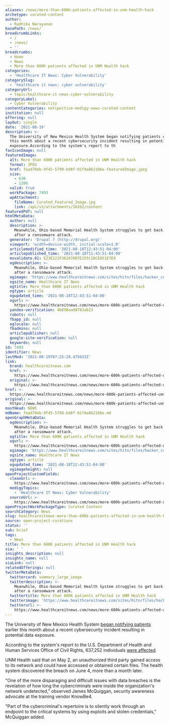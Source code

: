 ```yaml
---
aliases: /news/more-than-600k-patients-affected-in-unm-health-hack
archetype: curated-content
author:
  - Radhika Narayanan
basePath: /news/
breadcrumbLinks:
  - /
  - /news/
  - ''
breadcrumbs:
  - Home
  - News
  - More than 600K patients affected in UNM Health hack
categories:
  - 'Healthcare IT News: Cyber Vulnerability'
categorySlug:
  - 'healthcare it news: cyber vulnerability'
categoryUrl:
  - topic/healthcare-it-news-cyber-vulnerability
categoryLabel:
  - Cyber Vulnerability
contentCategories: netspective-medigy-news-curated-content
institution: null
offering: null
layOut: single
date: '2021-08-19'
description: >-
  The University of New Mexico Health System began notifying patients earlier
  this month about a recent cybersecurity incident resulting in potential data
  exposure.According to the system's report to th
favIconImage: null
featuredImage:
  alt: More than 600K patients affected in UNM Health hack
  format: JPEG
  href: fead70eb-9f45-5799-bd8f-91f4a862106e-featuredImage.jpeg
  size:
    - 630
    - 1200
  valid: true
  workPackage: 7493
  wpAttachment:
    fileName: Curated_Featured_Image.jpg
    link: /api/v3/attachments/16392/content
featuredPdf: null
htmlMetaData:
  author: null
  description: >-
    Meanwhile, Ohio-based Memorial Health System struggles to get back online
    after a ransomware attack.
  generator: 'Drupal 7 (http://drupal.org)'
  viewport: 'width=device-width, initial-scale=1.0'
  articlemodified_time: '2021-08-18T12:43:51-04:00'
  articlepublished_time: '2021-08-18T11:43:51-04:00'
  msvalidate.01: E23E222F362070D7E155C1DCE851E7E9
  ogdescription: >-
    Meanwhile, Ohio-based Memorial Health System struggles to get back online
    after a ransomware attack.
  ogimage: 'https://www.healthcareitnews.com/sites/hitn/files/hacker_computer_1200.jpg'
  ogsite_name: Healthcare IT News
  ogtitle: More than 600K patients affected in UNM Health hack
  ogtype: article
  ogupdated_time: '2021-08-18T12:43:51-04:00'
  ogurl: >-
    https://www.healthcareitnews.com/news/more-600k-patients-affected-unm-health-hack
  yandex-verification: 4b898aad0783a623
  robots: null
  fbapp_id: null
  oglocale: null
  fbadmins: null
  articlepublisher: null
  google-site-verification: null
  keywords: null
id: 7493
identifier: News
lastMod: '2021-08-19T07:25:28.475633Z'
link:
  brand: healthcareitnews.com
  href: >-
    https://www.healthcareitnews.com/news/more-600k-patients-affected-unm-health-hack
  original: >-
    https://www.healthcareitnews.com/news/more-600k-patients-affected-unm-health-hack
href: >-
  https://www.healthcareitnews.com/news/more-600k-patients-affected-unm-health-hack
original: >-
  https://www.healthcareitnews.com/news/more-600k-patients-affected-unm-health-hack
mastHead: NEWS
mdName: fead70eb-9f45-5799-bd8f-91f4a862106e.md
openGraphMetaData:
  ogdescription: >-
    Meanwhile, Ohio-based Memorial Health System struggles to get back online
    after a ransomware attack.
  ogtitle: More than 600K patients affected in UNM Health hack
  ogurl: >-
    https://www.healthcareitnews.com/news/more-600k-patients-affected-unm-health-hack
  ogimage: 'https://www.healthcareitnews.com/sites/hitn/files/hacker_computer_1200.jpg'
  ogsite_name: Healthcare IT News
  ogtype: article
  ogupdated_time: '2021-08-18T12:43:51-04:00'
  ogimageheight: null
openProjectCustomFields:
  cleanUrl: >-
    https://www.healthcareitnews.com/news/more-600k-patients-affected-unm-health-hack
  medigyTopics:
    - 'Healthcare IT News: Cyber Vulnerability'
  sourceUrl: >-
    https://www.healthcareitnews.com/news/more-600k-patients-affected-unm-health-hack
openProjectWorkPackageType: Curated Content
searchCategory: News
slug: healthcareitnews-more-than-600k-patients-affected-in-unm-health-hack
source: open-project-curations
status: ''
sub: brief
tags:
  - News
title: More than 600K patients affected in UNM Health hack
via: ' '
insights_description: null
insights_name: null
viaLink: null
relatedOfferings: null
twitterMetaData:
  twittercard: summary_large_image
  twitterdescription: >-
    Meanwhile, Ohio-based Memorial Health System struggles to get back online
    after a ransomware attack.
  twittertitle: More than 600K patients affected in UNM Health hack
  twitterimage: 'https://www.healthcareitnews.com/sites/hitn/files/hacker_computer_1200.jpg'
  twitterurl: >-
    https://www.healthcareitnews.com/news/more-600k-patients-affected-unm-health-hack
---
```

<p>The University of New Mexico Health System <a href="https://hsc.unm.edu/news/2021/08/notice-of-privacy-incident.html">began notifying patients</a> earlier this month about a recent cybersecurity incident resulting in potential data exposure.</p><p>According to the system's report to the U.S. Department of Health and Human Services Office of Civil Rights, 637,252 individuals <a href="https://ocrportal.hhs.gov/ocr/breach/breach_report.jsf">were affected</a>. &nbsp;</p><p>UNM Health said that on May 2, an unauthorized third party gained access to its network and could have accessed or obtained certain files. The health system discovered the breach on June 4, more than a month later. &nbsp;</p><p>"One of the more disparaging and difficult issues with data breaches is the revelation of how long the cybercriminals were inside the organization's network undetected," observed James McQuiggan, security awareness advocate at the training vendor KnowBe4.&nbsp; &nbsp;</p><p>"Part of the cybercriminal's repertoire is to silently work through an endpoint to the critical systems by using exploits and stolen credentials," McQuiggan added. &nbsp;</p>